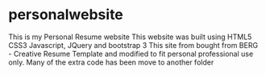 # personalwebsite
This is my Personal Resume website
This website was built using HTML5 CSS3 Javascript, JQuery and bootstrap 3
This site from bought from  BERG - Creative Resume Template and modified to fit personal professional use only.
Many of the extra code has been move to another folder  